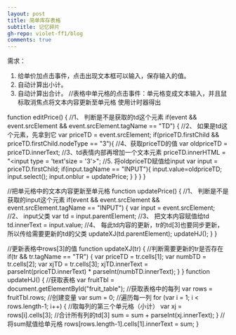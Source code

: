 ```yaml
---
layout: post
title: 简单库存表格
subtitle: 记忆碎片
gh-repo: violet-ff1/blog
comments: true
---
```

需求：
1. 给单价加点击事件，点击出现文本框可以输入，保存输入的值。
2. 自动计算出小计。
3. 自动计算出合计。
//表格中单元格的点击事件：单元格变成文本输入，并且鼠标取消焦点将文本内容更新至单元格
使用计时器得出

 function editPrice() {
        //1、 判断是不是获取的td这个元素
        if(event && event.srcElement && event.srcElement.tagName == "TD") {
                //2、 如果是td这个元素，先拿到它
                var priceTD = event.srcElement;
            if(priceTD.firstChild && priceTD.firstChild.nodeType == "3"){
                //4、获取priceTD的值
                var oldpriceTD = priceTD.innerText;
                //3、td表情内部再增加一个文本元素
                priceTD.innerHTML = "<input type = 'text'size = '3'>";
                //5. 将oldpriceTD赋值给input
                var input = priceTD.firstChild;
                if(input.tagName == "INPUT"){
                    input.value=oldpriceTD;
                    input.select();
                    input.onblur = updatePrice;
                }
            }
        }
}


//把单元格中的文本内容更新至单元格
   function updatePrice() {
    //1、 判断是不是获取的input这个元素
    if(event && event.srcElement && event.srcElement.tagName == "INPUT") {
        var input = event.srcElement;
        //2、 input父类
        var td = input.parentElement;
        //3、 把文本内容赋值给td
        td.innerText = input.value;
        //4、 每此td内容的更新，tr的td[3]也要同步更新，所以传给需要更新的td的父类
        updateXJ(td.parentElement);
        updateHJ();
    }
}


//更新表格中rows[3]的值
 function updateXJ(tr) {
    //判断需要更新的tr是否存在
    if(tr && tr.tagName == "TR") {
        var priceTD = tr.cells[1];
        var numbTD = tr.cells[2];
        var xjTD = tr.cells[3];
        xjTD.innerText = parseInt(priceTD.innerText) * parseInt(numbTD.innerText);
    }
}
function updateHJ() {
        //获取表格
        var fruitTbl = document.getElementById("fruit_table");
        //获取表格中的每列
        var rows = fruitTbl.rows;
        //创建变量
        var sum = 0;
        //遍历每一列
        for (var i = 1; i < rows.length-1; i++) {
                //取每列的第三个单元格（小计）
                var xj = rows[i].cells[3];
                //合计所有列的td[3]
                sum = sum + parseInt(xj.innerText);
        }
        //将sum赋值给单元格
        rows[rows.length-1].cells[1].innerText = sum;
}
